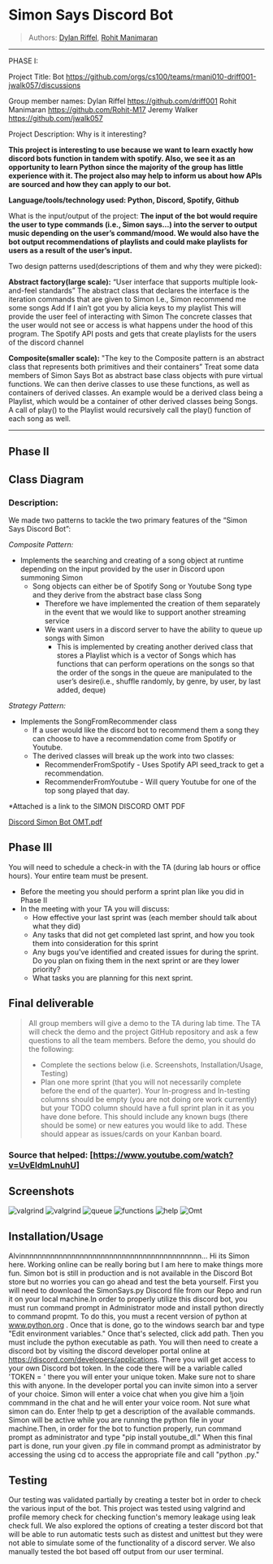 
# Simon Says Discord Bot
 > Authors: [Dylan Riffel](https://github.com/driff001), [Rohit Manimaran](https://github.com/Rohit-M17)

 -------------------------------------------------------------------------------------------------------------------------------------------------------------------------
 PHASE I: 
 
 Project Title: <Simon Says> Bot         https://github.com/orgs/cs100/teams/rmani010-driff001-jwalk057/discussions

Group member names:
Dylan Riffel          https://github.com/driff001
Rohit Manimaran https://github.com/Rohit-M17
Jeremy Walker    https://github.com/jwalk057

Project Description:
	Why is it interesting?
	
**This project is interesting to use because we want to learn exactly how discord bots function in tandem with spotify. Also, we see it as an opportunity to learn Python since the majority of the group has little experience with it. The project also may help to inform us about how APIs are sourced and how they can apply to our bot.**


**Language/tools/technology used: Python, Discord, Spotify, Github** 


What is the input/output of the project:
**The input of the bot would require the user to type commands (i.e., Simon says…) into the server to output music depending on the user’s command/mood. We would also have the bot output recommendations of playlists and could make playlists for users as a result of the user’s input.**


Two design patterns used(descriptions of them and why they were picked):
	
**Abstract factory(large scale):** 
“User interface that supports multiple look-and-feel standards”
The abstract class that declares the interface is the iteration commands that are given to Simon
I.e., Simon 
recommend me some songs
Add If I ain’t got you by alicia keys to my playlist
This will provide the user feel of interacting with Simon
The concrete classes that the user would not see or access is what happens under the hood of this program. The Spotify API posts and gets that create playlists for the users of the discord channel

**Composite(smaller scale):**
"The key to the Composite pattern is an abstract class that represents both primitives and their containers”
Treat some data members of Simon Says Bot as abstract base class objects with pure virtual functions. We can then derive classes to use these functions, as well as containers of derived classes. An example would be a derived class being a Playlist, which would be a container of other derived classes being Songs. A call of play() to the Playlist would recursively call the play() function of each song as well.

------------------------------------------------------------------------------------------------------------------------------------------------------------------------------
## Phase II
## Class Diagram

### Description:
 We made two patterns to tackle the two primary features of the “Simon Says Discord Bot”: 

*Composite Pattern:*

* Implements the searching and creating of a song object at runtime depending on the input provided by the user in Discord upon summoning Simon
	* Song objects can either be of Spotify Song or Youtube Song type and they derive from the abstract base class Song
		* Therefore we have implemented the creation of them separately in the event that we would like to support another streaming service
		* We want users in a discord server to have the ability to queue up songs with Simon
			* This is implemented by creating another derived class that stores a Playlist which is a vector of Songs which has functions that can perform operations on the songs so that the order of the songs in the queue are manipulated to the user’s desire(i.e., shuffle randomly, by genre, by user, by last added, deque)

*Strategy Pattern:*

* Implements the SongFromRecommender class
	* If a user would like the discord bot to recommend them a song they can choose to have a recommendation come from Spotify or Youtube.
	* The derived classes will break up the work into two classes:
		* RecommenderFromSpotify - Uses Spotify API seed_track to get a recommendation.
		* RecommenderFromYoutube - Will query Youtube for one of the top song played that day.
 


*Attached is a link to the SIMON DISCORD OMT PDF

[Discord Simon Bot OMT.pdf](https://github.com/cs100/final-project-rmani010-driff001-jwalk057/files/6120000/Discord.Simon.Bot.OMT.V2.2.pdf)

 
 ## Phase III
 You will need to schedule a check-in with the TA (during lab hours or office hours). Your entire team must be present. 
 * Before the meeting you should perform a sprint plan like you did in Phase II
 * In the meeting with your TA you will discuss: 
   - How effective your last sprint was (each member should talk about what they did)
   - Any tasks that did not get completed last sprint, and how you took them into consideration for this sprint
   - Any bugs you've identified and created issues for during the sprint. Do you plan on fixing them in the next sprint or are they lower priority?
   - What tasks you are planning for this next sprint.
 ## Final deliverable
> All group members will give a demo to the TA during lab time. The TA will check the demo and the project GitHub repository and ask a few questions to all the team members. 
> Before the demo, you should do the following:
> * Complete the sections below (i.e. Screenshots, Installation/Usage, Testing)
> * Plan one more sprint (that you will not necessarily complete before the end of the quarter). Your In-progress and In-testing columns should be empty (you are not doing ore work currently) but your TODO column should have a full sprint plan in it as you have done before. This should include any known bugs (there should be some) or new eatures you would like to add. These should appear as issues/cards on your Kanban board. 

### Source that helped: [https://www.youtube.com/watch?v=UvEldmLnuhU]

## Screenshots
![valgrind](/Picture/valgrind.png)
![valgrind](/Picture/valgrind.test.PNG)
![queue](/Picture/workingqueue.PNG)
![functions](/Picture/workingfunctions.PNG)
![help](/Picture/helpfunction.PNG)
![Omt](/Picture/Omt.PNG)

## Installation/Usage

Alvinnnnnnnnnnnnnnnnnnnnnnnnnnnnnnnnnnnnnnnnnnn... Hi its Simon here. Working online can be really boring but I am here to make things more fun. Simon bot is still in production and is not available in the Discord Bot store but no worries you can go ahead and test the beta yourself. First you will need to download the SimonSays.py Discord file from our Repo and run it on your local machine.In order to properly utilize this discord bot, you must run command prompt in Administrator mode and install python directly to command propmt. To do this, you must a recent version of python at www.python.org . Once that is done, go to the windows search bar and type "Edit environment variables." Once that's selected, click add path. Then you must include the python executable as path. You will then need to create a discord bot by visiting the discord developer portal online at https://discord.com/developers/applications. There you will get access to your own Discord bot token. In the code there will be a variable called 'TOKEN = ' there you will enter your unique token. Make sure not to share this with anyone. In the developer portal you can invite simon into a server of your choice. Simon will  enter a voice chat when you give him a !join commmand in the chat and he will enter your voice room. Not sure what simon can do. Enter !help tp get a description of the available commands. Simon will be active while you are running the python file in your machine.Then, in order for the bot to function properly, run command prompt as administrator and type "pip install youtube_dl." When this final part is done, run your given .py file in command prompt as administrator by accessing the using cd to access the appropriate file and call "python <yourfilename>.py." 
	
## Testing
Our testing was validated partially by creating a tester bot in order to check the various input of the bot. This project was tested using valgrind and profile memory check for checking function's memory leakage using leak check full. We also explored the options of creating a tester discord bot that will be able to run automatic tests such as distest and unittest but they were not able to simulate some of the functionality of a discord server. We also manually tested the bot based off output from our user terminal.

